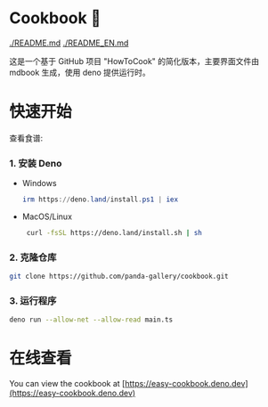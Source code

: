 # Cookbook 🍳
[./README.md](中文)
[./README_EN.md](English)

这是一个基于 GitHub 项目 "HowToCook" 的简化版本，主要界面文件由 mdbook 生成，使用 deno 提供运行时。

# 快速开始

查看食谱:

### 1. 安装 Deno

- Windows
   ```powershell
   irm https://deno.land/install.ps1 | iex
   ```

- MacOS/Linux
  ```bash
   curl -fsSL https://deno.land/install.sh | sh
   ```

### 2. 克隆仓库
```bash
git clone https://github.com/panda-gallery/cookbook.git
```

### 3. 运行程序
```bash
deno run --allow-net --allow-read main.ts
```

# 在线查看
You can view the cookbook at [https://easy-cookbook.deno.dev](https://easy-cookbook.deno.dev)
